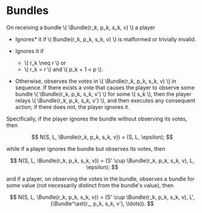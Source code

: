 $$
\newcommand \Bundle {\mathrm{Bundle}}
$$

# Bundles

On receiving a bundle \\( \Bundle(r_k, p_k, s_k, v) \\) a player

- Ignores* it if \\( Bundle(r_k, p_k, s_k, v) \\) is malformed or trivially invalid.

- Ignores it if
  - \\( r_k \neq r \\) or
  - \\( r_k = r \\) and \\( p_k + 1 < p \\).

- Otherwise, observes the votes in \\( \Bundle(r_k, p_k, s_k, v) \\) in sequence. If
there exists a vote that causes the player to observe some bundle \\( \Bundle(r_k, p_k, s_k, v') \\)
for some \\( s_k \\), then the player relays \\( \Bundle(r_k, p_k, s_k, v') \\), and
then executes any consequent action; if there does not, the player ignores it.

Specifically, if the player ignores the bundle without observing its
votes, then

$$
N(S, L, \Bundle(r_k, p_k, s_k, v)) = (S, L, \epsilon);
$$

while if a player ignores the bundle but observes its votes, then

$$
N(S, L, \Bundle(r_k, p_k, s_k, v))
= (S' \cup \Bundle(r_k, p_k, s_k, v), L, \epsilon);
$$

and if a player, on observing the votes in the bundle, observes a
bundle for some value (not necessarily distinct from the bundle's
value), then

$$
N(S, L, \Bundle(r_k, p_k, s_k, v))
= (S' \cup \Bundle(r_k, p_k, s_k, v), L', (\Bundle^\ast(r_, p_k, s_k, v'), \ldots)).
$$